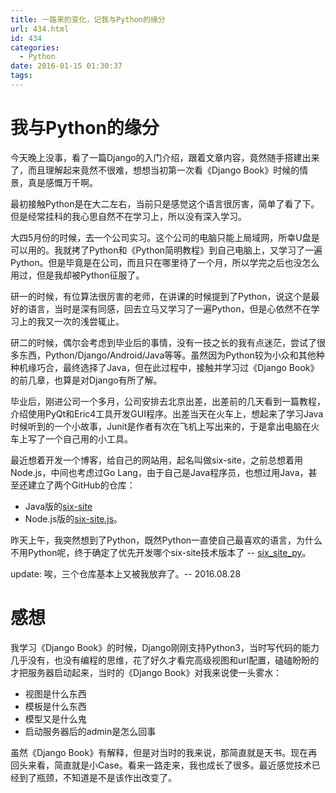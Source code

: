 ```yaml
---
title: 一路来的变化，记我与Python的缘分
url: 434.html
id: 434
categories:
  - Python
date: 2016-01-15 01:30:37
tags:
---
```


我与Python的缘分
===========
<!-- more -->
今天晚上没事，看了一篇Django的入门介绍，跟着文章内容，竟然随手搭建出来了，而且理解起来竟然不很难，想想当初第一次看《Django Book》时候的情景，真是感慨万千啊。

最初接触Python是在大二左右，当前只是感觉这个语言很厉害，简单了看了下。但是经常挂科的我心思自然不在学习上，所以没有深入学习。

大四5月份的时候，去一个公司实习。这个公司的电脑只能上局域网，所幸U盘是可以用的。我就拷了Python和《Python简明教程》到自己电脑上，又学习了一遍Python。但是毕竟是在公司，而且只在哪里待了一个月，所以学完之后也没怎么用过，但是我却被Python征服了。

研一的时候，有位算法很厉害的老师，在讲课的时候提到了Python，说这个是最好的语言，当时是深有同感，回去立马又学习了一遍Python，但是心依然不在学习上的我又一次的浅尝辄止。

研二的时候，偶尔会考虑到毕业后的事情，没有一技之长的我有点迷茫，尝试了很多东西，Python/Django/Android/Java等等。虽然因为Python较为小众和其他种种机缘巧合，最终选择了Java，但在此过程中，接触并学习过《Django Book》的前几章，也算是对Django有所了解。

毕业后，刚进公司一个多月，公司安排去北京出差，出差前的几天看到一篇教程，介绍使用PyQt和Eric4工具开发GUI程序。出差当天在火车上，想起来了学习Java时候听到的一个小故事，Junit是作者有次在飞机上写出来的，于是拿出电脑在火车上写了一个自己用的小工具。

最近想着开发一个博客，给自己的网站用，起名叫做six-site，之前总想着用Node.js，中间也考虑过Go Lang，由于自己是Java程序员，也想过用Java，甚至还建立了两个GitHub的仓库：
- Java版的[six-site](https://github.com/PatrickRoot/six-site)
- Node.js版的[six-site.js](https://github.com/PatrickRoot/six-site.js)。

昨天上午，我突然想到了Python，既然Python一直使自己最喜欢的语言，为什么不用Python呢，终于确定了优先开发哪个six-site技术版本了 -- [six_site_py](https://github.com/PatrickRoot/six_site_py)。

update: 唉，三个仓库基本上又被我放弃了。-- 2016.08.28

感想
==

我学习《Django Book》的时候，Django刚刚支持Python3，当时写代码的能力几乎没有，也没有编程的思维，花了好久才看完高级视图和url配置，磕磕盼盼的才把服务器启动起来，当时的《Django Book》对我来说使一头雾水：

*   视图是什么东西
*   模板是什么东西
*   模型又是什么鬼
*   启动服务器后的admin是怎么回事

虽然《Django Book》有解释，但是对当时的我来说，那简直就是天书。现在再回头来看，简直就是小Case。看来一路走来，我也成长了很多。最近感觉技术已经到了瓶颈，不知道是不是该作出改变了。
